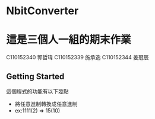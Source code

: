 # NbitConverter

# 這是三個人一組的期末作業
C110152340 郭哲瑋
C110152339 施承逸
C110152344 姜冠辰

## Getting Started
這個程式的功能有以下幾點
- 將任意進制轉換成任意進制
- ex:1111(2) => 15(10)

